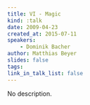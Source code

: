 ```yaml
---
title: VI - Magic
kind: :talk
date: 2009-04-23
created_at: 2015-07-11
speakers:
    - Dominik Bacher
author: Matthias Beyer
slides: false
tags:
link_in_talk_list: false
---
```


No description.
